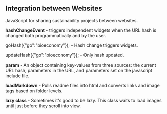 ## Integration between Websites

JavaScript for sharing sustainability projects between websites.  

**hashChangeEvent** - triggers independent widgets when the URL hash is changed both programmatically and by the user.    

goHash({"go":"bioeconomy"}); - Hash change triggers widgets.  

updateHash({"go":"bioeconomy"}); - Only hash updated.  

**param** - An object containing key-values from three sources: the current URL hash, parameters in the URL, and parameters set on the javascript include&nbsp;file.  

**loadMarkdown** - Pulls readme files into html and converts links and image tags based on folder levels.  

**lazy class** - Sometimes it's good to be lazy. This class waits to load images until just before they scroll into view.  

